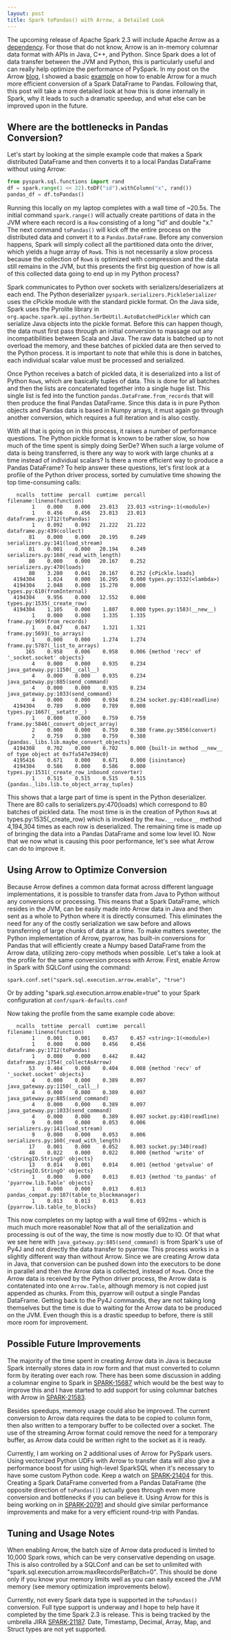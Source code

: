 ```yaml
---
layout: post
title: Spark toPandas() with Arrow, a Detailed Look
---
```


The upcoming release of Apache Spark 2.3 will include Apache Arrow as a [dependency][1]. For those that do not 
know, Arrow is an in-memory columnar data format with APIs in Java, C++, and Python. Since Spark does a lot of 
data transfer between the JVM and Python, this is particularly useful and can really help optimize the performance 
of PySpark. In my post on the Arrow [blog][2], I showed a basic [example][3] on how to enable Arrow for a much
more efficient conversion of a Spark DataFrame to Pandas. Following that, this post will take a more detailed 
look at how this is done internally in Spark, why it leads to such a dramatic speedup, and what else can
be improved upon in the future.

## Where are the bottlenecks in Pandas Conversion?

Let's start by looking at the simple example code that makes a Spark distributed DataFrame and then converts it 
to a local Pandas DataFrame without using Arrow:

```python
from pyspark.sql.functions import rand
df = spark.range(1 << 22).toDF("id").withColumn("x", rand())
pandas_df = df.toPandas()
```

Running this locally on my laptop completes with a wall time of ~20.5s. The initial command `spark.range()` will 
actually create partitions of data in the JVM where each record is a `Row` consisting of a long "id" and double
"x." The next command `toPandas()` will kick off the entire process on the distributed data and convert it to
a `Pandas.DataFrame`.  Before any conversion happens, Spark will simply collect all the partitioned data onto 
the driver, which yields a huge array of `Row`s. This is not necessarily a slow process because the collection
of `Row`s is optimized with compression and the data still remains in the JVM, but this presents the first big 
question of how is all of this collected data going to end up in my Python process? 

Spark communicates to Python over sockets with serializers/deserializers at each end. The Python deserializer 
`pyspark.serializers.PickleSerializer` uses the cPickle module with the standard pickle format. On the Java
side, Spark uses the Pyrolite library in `org.apache.spark.api.python.SerDeUtil.AutoBatchedPickler` which can 
serialize Java objects into the pickle format. Before this can happen though, the data must first pass through
an initial conversion to massage out any incompatibilities between Scala and Java. The raw data is batched up
to not overload the memory, and these batches of pickled data are then served to the Python process. It is 
important to note that while this is done in batches, each individual scalar value must be processed and 
serialized.

Once Python receives a batch of pickled data, it is deserialized into a list of Python `Row`s, which are 
basically tuples of data. This is done for all batches and then the lists are concatenated together
into a single huge list. This single list is fed into the function `pandas.DataFrame.from_records` that 
will then produce the final Pandas DataFrame. Since this data is in pure Python objects and Pandas data is 
based in Numpy arrays, it must again go through another conversion, which requires a full iteration and is 
also costly.

With all that is going on in this process, it raises a number of performance questions. The Python pickle format
is known to be rather slow, so how much of the time spent is simply doing SerDe? When such a large volume of
data is being transferred, is there any way to work with large chunks at a time instead of individual scalars?
Is there a more efficient way to produce a Pandas DataFrame? To help answer these questions, let's first look
at a profile of the Python driver process, sorted by cumulative time showing the top time-consuming calls:

```
   ncalls  tottime  percall  cumtime  percall filename:lineno(function)
        1    0.000    0.000   23.013   23.013 <string>:1(<module>)
        1    0.456    0.456   23.013   23.013 dataframe.py:1712(toPandas)
        1    0.092    0.092   21.222   21.222 dataframe.py:439(collect)
       81    0.000    0.000   20.195    0.249 serializers.py:141(load_stream)
       81    0.001    0.000   20.194    0.249 serializers.py:160(_read_with_length)
       80    0.000    0.000   20.167    0.252 serializers.py:470(loads)
       80    3.280    0.041   20.167    0.252 {cPickle.loads}
  4194304    1.024    0.000   16.295    0.000 types.py:1532(<lambda>)
  4194304    2.048    0.000   15.270    0.000 types.py:610(fromInternal)
  4194304    9.956    0.000   12.552    0.000 types.py:1535(_create_row)
  4194304    1.105    0.000    1.807    0.000 types.py:1583(__new__)
        1    0.000    0.000    1.335    1.335 frame.py:969(from_records)
        1    0.047    0.047    1.321    1.321 frame.py:5693(_to_arrays)
        1    0.000    0.000    1.274    1.274 frame.py:5787(_list_to_arrays)
      165    0.958    0.006    0.958    0.006 {method 'recv' of '_socket.socket' objects}
        4    0.000    0.000    0.935    0.234 java_gateway.py:1150(__call__)
        4    0.000    0.000    0.935    0.234 java_gateway.py:885(send_command)
        4    0.000    0.000    0.935    0.234 java_gateway.py:1033(send_command)
        4    0.000    0.000    0.934    0.234 socket.py:410(readline)
  4194304    0.789    0.000    0.789    0.000 types.py:1667(__setattr__)
        1    0.000    0.000    0.759    0.759 frame.py:5846(_convert_object_array)
        2    0.000    0.000    0.759    0.380 frame.py:5856(convert)
        2    0.759    0.380    0.759    0.380 {pandas._libs.lib.maybe_convert_objects}
  4194308    0.702    0.000    0.702    0.000 {built-in method __new__ of type object at 0x7fa547e394c0}
  4195416    0.671    0.000    0.671    0.000 {isinstance}
  4194304    0.586    0.000    0.586    0.000 types.py:1531(_create_row_inbound_converter)
        1    0.515    0.515    0.515    0.515 {pandas._libs.lib.to_object_array_tuples}
```

This shows that a large part of time is spent in the Python deserializer. There are 80 calls to 
serializers.py:470(loads) which correspond to 80 batches of pickled data. The most time is in the creation
of Python `Row`s at types.py:1535(_create_row) which is invoked by the `Row.__reduce__` method 4,194,304
times as each row is deserialized. The remaining time is made up of bringing the data into a Pandas
DataFrame and some low level IO. Now that we now what is causing this poor performance, let's see what
Arrow can do to improve it.

## Using Arrow to Optimize Conversion

Because Arrow defines a common data format across different language implementations, it is possible to 
transfer data from Java to Python without any conversions or processing. This means that a Spark 
DataFrame, which resides in the JVM, can be easily made into Arrow data in Java and then sent as a whole
to Python where it is directly consumed. This eliminates the need for any of the costly serialization
we saw before and allows transferring of large chunks of data at a time. To make matters sweeter, the
Python implementation of Arrow, pyarrow, has built-in conversions for Pandas that will efficiently 
create a Numpy based DataFrame from the Arrow data, utilizing zero-copy methods when possible. Let's 
take a look at the profile for the same conversion process with Arrow.  First, enable Arrow in
Spark with SQLConf using the command:

```
spark.conf.set("spark.sql.execution.arrow.enable", "true")
``` 

Or by adding "spark.sql.execution.arrow.enable=true" to your Spark configuration at 
`conf/spark-defaults.conf`

Now taking the profile from the same example code above:

```
   ncalls  tottime  percall  cumtime  percall filename:lineno(function)
        1    0.001    0.001    0.457    0.457 <string>:1(<module>)
        1    0.000    0.000    0.456    0.456 dataframe.py:1712(toPandas)
        1    0.000    0.000    0.442    0.442 dataframe.py:1754(_collectAsArrow)
       53    0.404    0.008    0.404    0.008 {method 'recv' of '_socket.socket' objects}
        4    0.000    0.000    0.389    0.097 java_gateway.py:1150(__call__)
        4    0.000    0.000    0.389    0.097 java_gateway.py:885(send_command)
        4    0.000    0.000    0.389    0.097 java_gateway.py:1033(send_command)
        4    0.000    0.000    0.389    0.097 socket.py:410(readline)
        9    0.000    0.000    0.053    0.006 serializers.py:141(load_stream)
        9    0.000    0.000    0.053    0.006 serializers.py:160(_read_with_length)
       17    0.001    0.000    0.052    0.003 socket.py:340(read)
       48    0.022    0.000    0.022    0.000 {method 'write' of 'cStringIO.StringO' objects}
       13    0.014    0.001    0.014    0.001 {method 'getvalue' of 'cStringIO.StringO' objects}
        1    0.000    0.000    0.013    0.013 {method 'to_pandas' of 'pyarrow.lib.Table' objects}
        1    0.000    0.000    0.013    0.013 pandas_compat.py:107(table_to_blockmanager)
        1    0.013    0.013    0.013    0.013 {pyarrow.lib.table_to_blocks}
```

This now completes on my laptop with a wall time of 692ms - which is much much more reasonable!
Now that all of the serialization and processing is out of the way, the time is now mostly due to
IO. Of that what we see here with `java_gateway.py:885(send_command)` is from Spark's use of Py4J
and not directly the data transfer to pyarrow. This process works in a slightly different way 
than without Arrow. Since we are creating Arrow data in Java, that conversion can be pushed down
into the executors to be done in parallel and then the Arrow data is collected, instead of `Row`s.
Once the Arrow data is received by the Python driver process, the Arrow data is contatenated into
one `Arrow.Table`, although memory is not copied just appended as chunks. From this, pyarrow will
output a single Pandas DataFrame. Getting back to the Py4J commands, they are not taking long
themselves but the time is due to waiting for the Arrow data to be produced on the JVM. Even
though this is a drastic speedup to before, there is still more room for improvement.

## Possible Future Improvements

The majority of the time spent in creating Arrow data in Java is because Spark internally stores
data in row form and that must converted to column form by iterating over each row. There has been
some discussion in adding a columnar engine to Spark in [SPARK-15687][4] which would be the best 
way to improve this and I have started to add support for using columnar batches with Arrow in 
[SPARK-21583][5].

Besides speedups, memory usage could also be improved. The current conversion to Arrow data 
requires the data to be copied to column form, then also written to a temporary buffer to 
be collected over a socket. The use of the streaming Arrow format could remove the need for
a temporary buffer, as Arrow data could be written right to the socket as it is ready. 

Currently, I am working on 2 additional uses of Arrow for PySpark users. Using vectorized 
Python UDFs with Arrow to transfer data will also give a performance boost for using high-level 
SparkSQL when it's necessary to have some custom Python code. Keep a watch on [SPARK-21404][6]
for this. Creating a Spark DataFrame converted from a Pandas DataFrame (the opposite direction
of `toPandas()`) actually goes through even more conversion and bottlenecks if you can believe
it. Using Arrow for this is being working on in [SPARK-20791][7] and should give similar
performance improvements and make for a very efficient round-trip with Pandas.

## Tuning and Usage Notes

When enabling Arrow, the batch size of Arrow data produced is limited to 10,000 Spark rows,
which can be very conservative depending on usage. This is also controlled by a SQLConf and
can be set to unlimited with "spark.sql.execution.arrow.maxRecordsPerBatch=0". This should
be done only if you know your memory limits well as you can easily exceed the JVM memory (see
memory optimization improvements below).

Currently, not every Spark data type is supported in the `toPandas()` conversion. Full type
support is underway and I hope to help have it completed by the time Spark 2.3 is release.
This is being tracked by the umbrella JIRA [SPARK-21187][8]. Date, Timestamp, Decimal, Array,
Map, and Struct types are not yet supported.

[1]: https://issues.apache.org/jira/browse/SPARK-13534
[2]: https://arrow.apache.org/blog/2017/07/26/spark-arrow/ 
[3]: https://gist.github.com/BryanCutler/4dac13a5b446b0906ec2c4fc6f8deb5c
[4]: https://issues.apache.org/jira/browse/SPARK-15687
[5]: https://issues.apache.org/jira/browse/SPARK-21583
[6]: https://issues.apache.org/jira/browse/SPARK-21404
[7]: https://issues.apache.org/jira/browse/SPARK-20791
[8]: https://issues.apache.org/jira/browse/SPARK-21187

